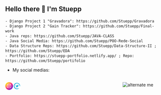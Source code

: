 <!--
**Stuepp/Stuepp** is a ✨ _special_ ✨ repository because its `README.md` (this file) appears on your GitHub profile.

Here are some ideas to get you started:

- 🔭 I’m currently studying at UDESC CCT
- 🌱 I’m currently learning Computer Science 4º semester
- 👯 I’m looking to collaborate on ...
- 🤔 I’m looking for help with ...
- 💬 Ask me about ...
- 📫 How to reach me: ...
- 😄 Pronouns: ...
- ⚡ Fun fact: ...
 ### <img height="25px" width="25px" src="img/kindpng_311899.png"/> I'm your father
-->
## Hello there 👋 I'm Stuepp
    - Django Project 1 "Gravadora": https://github.com/Stuepp/Gravadora
    - Django Project 2 "Gain Tracker": https://github.com/Stuepp/Final-work
    - Java reps: https://github.com/Stuepp/JAVA-CLASS
    - Java Social Media: https://github.com/Stuepp/POO-Rede-Social
    - Data Structure Reps: https://github.com/Stuepp/Data-Structure-II ; https://github.com/Stuepp/EDA
    - Portfolio: https://stuepp-portfolio.netlify.app/ ; Repo: https://github.com/Stuepp/portifolio

  - My social medias:
<div styke="display: inline_block"><br>
  <a href="https://www.instagram.com/arthurh.cavalcanti/"> <img alt="my instagram" src="img/instagram.png" align="left" height="5%" width="5%" /> <a/>
  <a href="https://twitter.com/Stuepp3"> <img alt="my instagram" src="https://github.com/Stuepp/Stuepp/blob/main/img/twitter-logo.png?raw=true" align="left" height="5%" width="5%" /> <a/>
  <img id="avatar" alt="alternate me" src='https://avatars.githubusercontent.com/u/50219237?v=4' align="right" height="25%" width="25%"/>
<div/>
